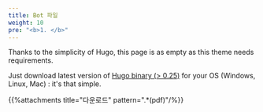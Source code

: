 ```yaml
---
title: Bot 파일
weight: 10
pre: "<b>1. </b>"
---
```


Thanks to the simplicity of Hugo, this page is as empty as this theme needs requirements.

Just download latest version of [Hugo binary (> 0.25)](https://gohugo.io/getting-started/installing/) for your OS (Windows, Linux, Mac) : it's that simple.


{{%attachments title="다운로드" pattern=".*(pdf)"/%}}
